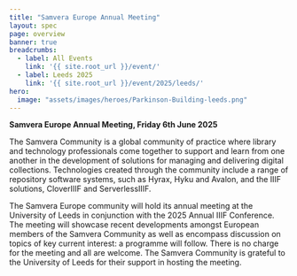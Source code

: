 ```yaml
---
title: "Samvera Europe Annual Meeting"
layout: spec
page: overview
banner: true 
breadcrumbs:
  - label: All Events
    link: '{{ site.root_url }}/event/'
  - label: Leeds 2025
    link: '{{ site.root_url }}/event/2025/leeds/'
hero:
  image: "assets/images/heroes/Parkinson-Building-leeds.png"
---
```


**Samvera Europe Annual Meeting, Friday 6th June 2025**

The Samvera Community is a global community of practice where library and technology professionals come together to support and learn from one another in the development of solutions for managing and delivering digital collections. Technologies created through the community include a range of repository software systems, such as Hyrax, Hyku and Avalon, and the IIIF solutions, CloverIIIF and  ServerlessIIIF.

The Samvera Europe community will hold its annual meeting at the University of Leeds in conjunction with the 2025 Annual IIIF Conference.  The meeting will showcase recent developments amongst European members of the Samvera Community as well as encompass discussion on topics of key current interest: a programme will follow. There is no charge for the meeting and all are welcome. The Samvera Community is grateful to the University of Leeds for their support in hosting the meeting.

